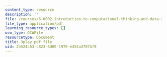 ```yaml
---
content_type: resource
description: ''
file: /courses/6-0002-introduction-to-computational-thinking-and-data-science-fall-2016/2b524c63c8236d001970e454a3707bf9_soZv_KKax3E.pdf
file_type: application/pdf
learning_resource_types: []
ocw_type: OCWFile
resourcetype: Document
title: 3play pdf file
uid: 2b524c63-c823-6d00-1970-e454a3707bf9
---
```

